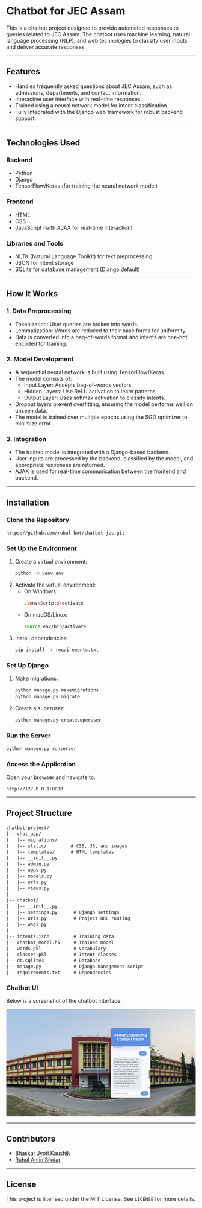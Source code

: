 # Chatbot for JEC Assam

This is a chatbot project designed to provide automated responses to queries related to JEC Assam. The chatbot uses machine learning, natural language processing (NLP), and web technologies to classify user inputs and deliver accurate responses.

---

## **Features**
- Handles frequently asked questions about JEC Assam, such as admissions, departments, and contact information.
- Interactive user interface with real-time responses.
- Trained using a neural network model for intent classification.
- Fully integrated with the Django web framework for robust backend support.

---

## **Technologies Used**

### **Backend**
- Python
- Django
- TensorFlow/Keras (for training the neural network model)

### **Frontend**
- HTML
- CSS
- JavaScript (with AJAX for real-time interaction)

### **Libraries and Tools**
- NLTK (Natural Language Toolkit) for text preprocessing
- JSON for intent storage
- SQLite for database management (Django default)

---

## **How It Works**

### **1. Data Preprocessing**
- Tokenization: User queries are broken into words.
- Lemmatization: Words are reduced to their base forms for uniformity.
- Data is converted into a bag-of-words format and intents are one-hot encoded for training.

### **2. Model Development**
- A sequential neural network is built using TensorFlow/Keras.
- The model consists of:
  - Input Layer: Accepts bag-of-words vectors.
  - Hidden Layers: Use ReLU activation to learn patterns.
  - Output Layer: Uses softmax activation to classify intents.
- Dropout layers prevent overfitting, ensuring the model performs well on unseen data.
- The model is trained over multiple epochs using the SGD optimizer to minimize error.

### **3. Integration**
- The trained model is integrated with a Django-based backend.
- User inputs are processed by the backend, classified by the model, and appropriate responses are returned.
- AJAX is used for real-time communication between the frontend and backend.

---

## **Installation**

### **Clone the Repository**
```bash
https://github.com/ruhul-bot/chatbot-jec.git
```

### **Set Up the Environment**
1. Create a virtual environment:
   ```bash
   python -m venv env
   ```
2. Activate the virtual environment:
   - On Windows:
     ```bash
     .\env\Scripts\activate
     ```
   - On macOS/Linux:
     ```bash
     source env/bin/activate
     ```
3. Install dependencies:
   ```bash
   pip install -r requirements.txt
   ```

### **Set Up Django**
1. Make migrations:
   ```bash
   python manage.py makemigrations
   python manage.py migrate
   ```
2. Create a superuser:
   ```bash
   python manage.py createsuperuser
   ```

### **Run the Server**
```bash
python manage.py runserver
```

### **Access the Application**
Open your browser and navigate to:
```
http://127.0.0.1:8000
```

---

## **Project Structure**
```
chatbot-project/
|-- chat_app/
|   |-- migrations/
|   |-- static/         # CSS, JS, and images
|   |-- templates/      # HTML templates
|   |-- __init__.py
|   |-- admin.py
|   |-- apps.py
|   |-- models.py
|   |-- urls.py
|   |-- views.py
|
|-- chatbot/
|   |-- __init__.py
|   |-- settings.py      # Django settings
|   |-- urls.py          # Project URL routing
|   |-- wsgi.py
|
|-- intents.json         # Training data
|-- chatbot_model.h5     # Trained model
|-- words.pkl            # Vocabulary
|-- classes.pkl          # Intent classes
|-- db.sqlite3           # Database
|-- manage.py            # Django management script
|-- requirements.txt     # Dependencies
```

### Chatbot UI
Below is a screenshot of the chatbot interface:

![Chatbot UI](static/images/jecpic.png)

---

## **Contributors**
- [Bhaskar Jyoti Kaushik](https://github.com/bhaskarjyotikaushik)
- [Ruhul Amin Sikdar](https://github.com/ruhul-bot)

---

## **License**
This project is licensed under the MIT License. See `LICENSE` for more details.
